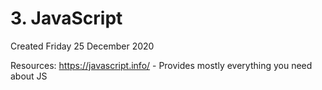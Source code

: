 # 3. JavaScript
Created Friday 25 December 2020

Resources:
<https://javascript.info/> - Provides mostly everything you need about JS